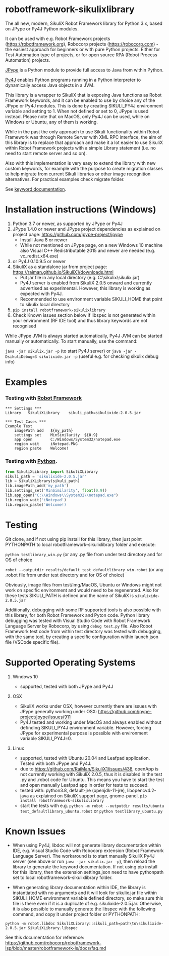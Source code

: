 # robotframework-sikulixlibrary
The all new, modern, SikuliX Robot Framework library for Python 3.x, based on JPype or Py4J Python modules.

It can be used with e.g. Robot Framework projects (https://robotframework.org), Robocorp projects (https://robocorp.com) - the easiest approach for beginners or with pure Python projects. Either for Test Automation type of projects, or for open source RPA (Robot Process Automation) projects.

[JPype](https://github.com/jpype-project/jpype) is a Python module to provide full access to Java from within Python. 

[Py4J](https://github.com/bartdag/py4j) enables Python programs running in a Python interpreter to dynamically access Java objects in a JVM.

This library is a wrapper to SikuliX that is exposing Java functions as Robot Framework keywords, and it can be enabled to use by 
choice any of the JPype or Py4J modules. This is done by creating SIKULI_PY4J environment variable and setting to 1. When not defined or
set to 0, JPype is used instead. Please note that on MacOS, only Py4J can be used, while on Windows or Ubuntu, any of them is working.

While in the past the only approach to use Sikuli functionality within Robot Framework was through Remote Server with XML RPC interface, the aim 
of this library is to replace that approach and make it a lot easier to use SikuliX within Robot Framework projects with a simple Library statement 
(i.e. no need to start remote server and so on).

Also with this implementation is very easy to extend the library with new custom keywords, for example with the purpose to
create migration classes to help migrate from current Sikuli libraries or other image recognition alternatives. For practical examples check migrate folder.

See [keyword documentation](https://adrian-evo.github.io/SikuliXLibrary.html).

# Installation instructions (Windows)

1. Python 3.7 or newer, as supported by JPype or Py4J
2. JPype 1.4.0 or newer and JPype project dependencies as explained on project page: https://github.com/jpype-project/jpype
	- Install Java 8 or newer
	- While not mentioned on JPype page, on a new Windows 10 machine also Visual C++ Redistributable 2015 and newer are needed (e.g. vc_redist.x64.exe)
3. or Py4J 0.10.9.5 or newer
4. SikuliX as a standalone jar from project page: https://raiman.github.io/SikuliX1/downloads.html
	- Put jar file in any local directory (e.g. C:\sikulix\sikulix.jar)
	- Py4J server is enabled from SikuliX 2.0.5 onward and currently advertised as experimental. However, this library is working as expected with Py4J.
	- Recommended to use environment variable SIKULI_HOME that point to sikulix local directory
5. `pip install robotframework-sikulixlibrary`
6. Check Known issues section below if libspec is not generated within your environment (RF IDE tool) and thus library keywords are not recognised

While JPype JVM is always started automatically, Py4J JVM can be started manually or automatically. To start manually, use the command:

`java -jar sikulix.jar -p` (to start Py4J server) or
`java -jar -DsikuliDebug=3 sikulixide.jar -p` (useful e.g. for checking sikulix debug info)

# Examples

### Testing with [Robot Framework](https://robotframework.org)
```RobotFramework
*** Settings ***
Library   SikuliXLibrary	sikuli_path=sikulixide-2.0.5.jar

*** Test Cases ***
Example Test
    imagePath add   ${my_path}
    settings set  	MinSimilarity  ${0.9}
    app open        C:/Windows/System32/notepad.exe
    region wait     iNotepad.PNG
    region paste    Welcome!
```

### Testing with [Python](https://python.org).
```python
from SikuliXLibrary import SikuliXLibrary
sikuli_path = 'sikulixide-2.0.5.jar'
lib = SikuliXLibrary(sikuli_path)
lib.imagePath_add('my_path')
lib.settings_set('MinSimilarity', float(0.9))
lib.app_open("C:\\Windows\\System32\\notepad.exe")
lib.region_wait('iNotepad')
lib.region_paste('Welcome!)
```

# Testing
Git clone, and if not using pip install for this library, then just point PYTHONPATH to local robotframework-sikulixlibrary folder and execute:

`python testlibrary_win.py` (or any .py file from under test directory and for OS of choice

`robot --outputdir results/default test_defaultlibrary_win.robot` (or any .robot file from under test directory and for OS of choice)

Obviously, image files from test/img/MacOS, Ubuntu or Windows might not work on specific environment and would need to be regenerated. Also for these tests SIKULI_PATH is defined and the name of SikuliX is `sikulixide-2.0.5.jar`

Additionally, debugging with some RF supported tools is also possible with this library, for both Robot Framework and Pyton code. Python library debugging was tested with Visual Studio Code with Robot Framework Language Server by Robocorp, by using `debug test.py` file. Also Robot Framework test code from within test directory was tested with debugging, with the same tool, by creating a specific configuration within launch.json file (VSCode specific file).

# Supported Operating Systems

1. Windows 10
	- supported, tested with both JPype and Py4J

2. OSX
	- SikuliX works under OSX, however currently there are issues with JPype generally working under OSX: https://github.com/jpype-project/jpype/issues/911
	- Py4J tested and working under MacOS and always enabled without definding SIKULI_PY4J environment variable. However, forcing JPype for experimental purpose is
	possible with environment variable SIKULI_PY4J=0.

3. Linux
	- supported, tested with Ubuntu 20.04 and Leafpad application. Tested with both JPype and Py4J.
	- due to https://github.com/RaiMan/SikuliX1/issues/438, openApp is not currently working with SikuliX 2.0.5, thus it is disabled in the test .py and .robot code for Ubuntu.
	This means you have to start the test and open manually Leafpad app in order for tests to succeed.
	- tested with: python3.8, default-jre (openjdk-11-jre), libopencv4.2-java as explained on SikuliX support page, gnome-panel, `pip install robotframework-sikulixlibrary`
	- start the tests with e.g. `python -m robot --outputdir results/ubuntu test_defaultlibrary_ubuntu.robot` or `python testlibrary_ubuntu.py`

# Known Issues

- When using Py4J, libdoc will not generate library documentation within IDE, e.g. Visual Studio Code with Robocorp extension (Robot Framework Language Server). The workaround is to start manually SikuliX Py4J server (see above or run `java -jar sikulix.jar -p`), then reload the library to generate the keyword documentation. If not using pip install for this library, then the extension settings.json need to have pythonpath set to local robotframework-sikulixlibrary folder.

- When generating library documentation within IDE, the library is instantiated with no arguments and it will look for sikulix.jar file within SIKULI_HOME environment variable defined directory, so make sure this file is there even if it is a duplicate of e.g. sikulixide-2.0.5.jar. Otherwise, it is also possible to manually generate the libspec with the following command, and copy it under project folder or PYTHONPATH:

`python -m robot.libdoc SikuliXLibrary::sikuli_path=path\to\sikulixide-2.0.5.jar SikuliXLibrary.libspec`

See this documentation for reference:
https://github.com/robocorp/robotframework-lsp/blob/master/robotframework-ls/docs/faq.md
